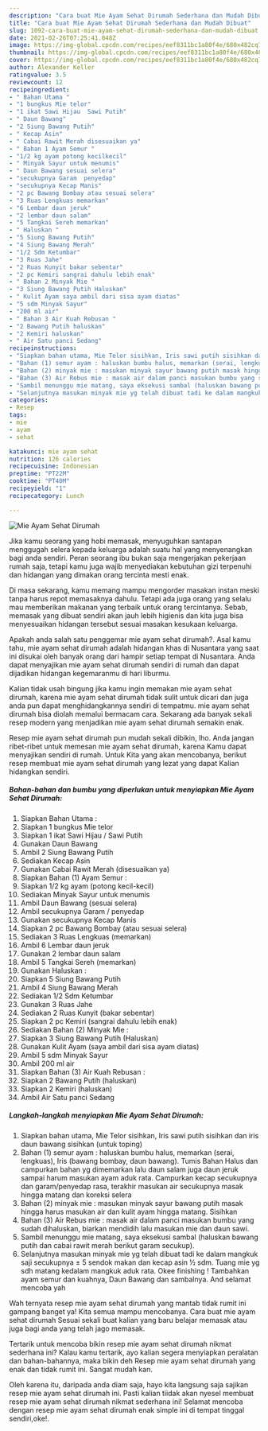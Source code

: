 ```yaml
---
description: "Cara buat Mie Ayam Sehat Dirumah Sederhana dan Mudah Dibuat"
title: "Cara buat Mie Ayam Sehat Dirumah Sederhana dan Mudah Dibuat"
slug: 1092-cara-buat-mie-ayam-sehat-dirumah-sederhana-dan-mudah-dibuat
date: 2021-02-26T07:25:41.048Z
image: https://img-global.cpcdn.com/recipes/eef8311bc1a80f4e/680x482cq70/mie-ayam-sehat-dirumah-foto-resep-utama.jpg
thumbnail: https://img-global.cpcdn.com/recipes/eef8311bc1a80f4e/680x482cq70/mie-ayam-sehat-dirumah-foto-resep-utama.jpg
cover: https://img-global.cpcdn.com/recipes/eef8311bc1a80f4e/680x482cq70/mie-ayam-sehat-dirumah-foto-resep-utama.jpg
author: Alexander Keller
ratingvalue: 3.5
reviewcount: 12
recipeingredient:
- " Bahan Utama "
- "1 bungkus Mie telor"
- "1 ikat Sawi Hijau  Sawi Putih"
- " Daun Bawang"
- "2 Siung Bawang Putih"
- " Kecap Asin"
- " Cabai Rawit Merah disesuaikan ya"
- " Bahan 1 Ayam Semur "
- "1/2 kg ayam potong kecilkecil"
- " Minyak Sayur untuk menumis"
- " Daun Bawang sesuai selera"
- "secukupnya Garam  penyedap"
- "secukupnya Kecap Manis"
- "2 pc Bawang Bombay atau sesuai selera"
- "3 Ruas Lengkuas memarkan"
- "6 Lembar daun jeruk"
- "2 lembar daun salam"
- "5 Tangkai Sereh memarkan"
- " Haluskan "
- "5 Siung Bawang Putih"
- "4 Siung Bawang Merah"
- "1/2 Sdm Ketumbar"
- "3 Ruas Jahe"
- "2 Ruas Kunyit bakar sebentar"
- "2 pc Kemiri sangrai dahulu lebih enak"
- " Bahan 2 Minyak Mie "
- "3 Siung Bawang Putih Haluskan"
- " Kulit Ayam saya ambil dari sisa ayam diatas"
- "5 sdm Minyak Sayur"
- "200 ml air"
- " Bahan 3 Air Kuah Rebusan "
- "2 Bawang Putih haluskan"
- "2 Kemiri haluskan"
- " Air Satu panci Sedang"
recipeinstructions:
- "Siapkan bahan utama, Mie Telor sisihkan, Iris sawi putih sisihkan dan iris daun bawang sisihkan (untuk toping)"
- "Bahan (1) semur ayam : haluskan bumbu halus, memarkan (serai, lengkuas), Iris (bawang bombay, daun bawang). Tumis Bahan Halus dan campurkan bahan yg dimemarkan lalu daun salam juga daun jeruk sampai harum masukan ayam aduk rata. Campurkan kecap secukupnya dan garam/penyedap rasa, terakhir masukan air secukupnya masak hingga matang dan koreksi selera"
- "Bahan (2) minyak mie : masukan minyak sayur bawang putih masak hingga harus masukan air dan kulit ayam hingga matang. Sisihkan"
- "Bahan (3) Air Rebus mie : masak air dalam panci masukan bumbu yang sudah dihaluskan, biarkan mendidih lalu masukan mie dan daun sawi."
- "Sambil menunggu mie matang, saya eksekusi sambal (haluskan bawang putih dan cabai rawit merah berikut garam secukup)."
- "Selanjutnya masukan minyak mie yg telah dibuat tadi ke dalam mangkuk saji secukupnya ± 5 sendok makan dan kecap asin ½ sdm. Tuang mie yg sdh matang kedalam mangkuk aduk rata. Okee finishing ! Tambahkan ayam semur dan kuahnya, Daun Bawang dan sambalnya. And selamat mencoba yah"
categories:
- Resep
tags:
- mie
- ayam
- sehat

katakunci: mie ayam sehat 
nutrition: 126 calories
recipecuisine: Indonesian
preptime: "PT22M"
cooktime: "PT40M"
recipeyield: "1"
recipecategory: Lunch

---
```



![Mie Ayam Sehat Dirumah](https://img-global.cpcdn.com/recipes/eef8311bc1a80f4e/680x482cq70/mie-ayam-sehat-dirumah-foto-resep-utama.jpg)

Jika kamu seorang yang hobi memasak, menyuguhkan santapan menggugah selera kepada keluarga adalah suatu hal yang menyenangkan bagi anda sendiri. Peran seorang ibu bukan saja mengerjakan pekerjaan rumah saja, tetapi kamu juga wajib menyediakan kebutuhan gizi terpenuhi dan hidangan yang dimakan orang tercinta mesti enak.

Di masa  sekarang, kamu memang mampu mengorder masakan instan meski tanpa harus repot memasaknya dahulu. Tetapi ada juga orang yang selalu mau memberikan makanan yang terbaik untuk orang tercintanya. Sebab, memasak yang dibuat sendiri akan jauh lebih higienis dan kita juga bisa menyesuaikan hidangan tersebut sesuai masakan kesukaan keluarga. 



Apakah anda salah satu penggemar mie ayam sehat dirumah?. Asal kamu tahu, mie ayam sehat dirumah adalah hidangan khas di Nusantara yang saat ini disukai oleh banyak orang dari hampir setiap tempat di Nusantara. Anda dapat menyajikan mie ayam sehat dirumah sendiri di rumah dan dapat dijadikan hidangan kegemaranmu di hari liburmu.

Kalian tidak usah bingung jika kamu ingin memakan mie ayam sehat dirumah, karena mie ayam sehat dirumah tidak sulit untuk dicari dan juga anda pun dapat menghidangkannya sendiri di tempatmu. mie ayam sehat dirumah bisa diolah memalui bermacam cara. Sekarang ada banyak sekali resep modern yang menjadikan mie ayam sehat dirumah semakin enak.

Resep mie ayam sehat dirumah pun mudah sekali dibikin, lho. Anda jangan ribet-ribet untuk memesan mie ayam sehat dirumah, karena Kamu dapat menyajikan sendiri di rumah. Untuk Kita yang akan mencobanya, berikut resep membuat mie ayam sehat dirumah yang lezat yang dapat Kalian hidangkan sendiri.

<!--inarticleads1-->

##### Bahan-bahan dan bumbu yang diperlukan untuk menyiapkan Mie Ayam Sehat Dirumah:

1. Siapkan  Bahan Utama :
1. Siapkan 1 bungkus Mie telor
1. Siapkan 1 ikat Sawi Hijau / Sawi Putih
1. Gunakan  Daun Bawang
1. Ambil 2 Siung Bawang Putih
1. Sediakan  Kecap Asin
1. Gunakan  Cabai Rawit Merah (disesuaikan ya)
1. Siapkan  Bahan (1) Ayam Semur :
1. Siapkan 1/2 kg ayam (potong kecil-kecil)
1. Sediakan  Minyak Sayur untuk menumis
1. Ambil  Daun Bawang (sesuai selera)
1. Ambil secukupnya Garam / penyedap
1. Gunakan secukupnya Kecap Manis
1. Siapkan 2 pc Bawang Bombay (atau sesuai selera)
1. Sediakan 3 Ruas Lengkuas (memarkan)
1. Ambil 6 Lembar daun jeruk
1. Gunakan 2 lembar daun salam
1. Ambil 5 Tangkai Sereh (memarkan)
1. Gunakan  Haluskan :
1. Siapkan 5 Siung Bawang Putih
1. Ambil 4 Siung Bawang Merah
1. Sediakan 1/2 Sdm Ketumbar
1. Gunakan 3 Ruas Jahe
1. Sediakan 2 Ruas Kunyit (bakar sebentar)
1. Siapkan 2 pc Kemiri (sangrai dahulu lebih enak)
1. Sediakan  Bahan (2) Minyak Mie :
1. Siapkan 3 Siung Bawang Putih (Haluskan)
1. Gunakan  Kulit Ayam (saya ambil dari sisa ayam diatas)
1. Ambil 5 sdm Minyak Sayur
1. Ambil 200 ml air
1. Siapkan  Bahan (3) Air Kuah Rebusan :
1. Siapkan 2 Bawang Putih (haluskan)
1. Siapkan 2 Kemiri (haluskan)
1. Ambil  Air Satu panci Sedang




<!--inarticleads2-->

##### Langkah-langkah menyiapkan Mie Ayam Sehat Dirumah:

1. Siapkan bahan utama, Mie Telor sisihkan, Iris sawi putih sisihkan dan iris daun bawang sisihkan (untuk toping)
1. Bahan (1) semur ayam : haluskan bumbu halus, memarkan (serai, lengkuas), Iris (bawang bombay, daun bawang). Tumis Bahan Halus dan campurkan bahan yg dimemarkan lalu daun salam juga daun jeruk sampai harum masukan ayam aduk rata. Campurkan kecap secukupnya dan garam/penyedap rasa, terakhir masukan air secukupnya masak hingga matang dan koreksi selera
1. Bahan (2) minyak mie : masukan minyak sayur bawang putih masak hingga harus masukan air dan kulit ayam hingga matang. Sisihkan
1. Bahan (3) Air Rebus mie : masak air dalam panci masukan bumbu yang sudah dihaluskan, biarkan mendidih lalu masukan mie dan daun sawi.
1. Sambil menunggu mie matang, saya eksekusi sambal (haluskan bawang putih dan cabai rawit merah berikut garam secukup).
1. Selanjutnya masukan minyak mie yg telah dibuat tadi ke dalam mangkuk saji secukupnya ± 5 sendok makan dan kecap asin ½ sdm. Tuang mie yg sdh matang kedalam mangkuk aduk rata. Okee finishing ! Tambahkan ayam semur dan kuahnya, Daun Bawang dan sambalnya. And selamat mencoba yah




Wah ternyata resep mie ayam sehat dirumah yang mantab tidak rumit ini gampang banget ya! Kita semua mampu mencobanya. Cara buat mie ayam sehat dirumah Sesuai sekali buat kalian yang baru belajar memasak atau juga bagi anda yang telah jago memasak.

Tertarik untuk mencoba bikin resep mie ayam sehat dirumah nikmat sederhana ini? Kalau kamu tertarik, ayo kalian segera menyiapkan peralatan dan bahan-bahannya, maka bikin deh Resep mie ayam sehat dirumah yang enak dan tidak rumit ini. Sangat mudah kan. 

Oleh karena itu, daripada anda diam saja, hayo kita langsung saja sajikan resep mie ayam sehat dirumah ini. Pasti kalian tiidak akan nyesel membuat resep mie ayam sehat dirumah nikmat sederhana ini! Selamat mencoba dengan resep mie ayam sehat dirumah enak simple ini di tempat tinggal sendiri,oke!.

